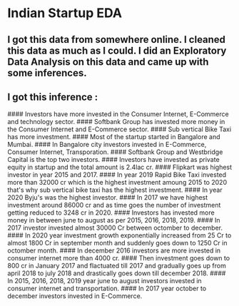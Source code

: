 <h1> Indian Startup EDA </h1>

<h2> I got this data from somewhere online. I cleaned this data as much as I could. I did an Exploratory Data Analysis on this data and came up with some inferences.</h2>

<h2> I got this inference : </h2> 
#### Investors have more invested in the Consumer Internet, E-Commerce and technology sector.
#### Softbank Group has invested more money in the Consumer Internet and E-Commerce sector.
#### Sub vertical Bike Taxi has more investment.
#### Most of the startup started in Bangalore and Mumbai.
#### In Bangalore city investors invested in E-Commerce, Consumer Internet, Transporation.
#### Softbank Group and Westbridge Capital is the top two investors.
#### Investors have invested as private equity in startup and the total amount is 2.4lac cr.
#### Flipkart was highest investor in year 2015 and 2017.
#### In year 2019 Rapid Bike Taxi invested more than 32000 cr which is the highest investment amoung 2015 to 2020 that's why sub vertical bike taxi has the highest investment.
#### In year 2020 Byju's was the highest investor.
#### In 2017 we have highest investment around 86000 cr and as time goes the number of investment getting reduced to 3248 cr in 2020.
#### Investors has invested more money in between june to august as per 2015, 2016, 2018, 2019.
#### In 2017 investor invested almost 30000 Cr between octomber to december.
#### In 2020 year investment growth exponentially increased from 25 Cr to almost 1800 Cr in september month and suddenly goes down to 1250 Cr in octomber month.
#### In december 2016 investors are more invested in consumer internet more than 4000 cr.
#### Then investment goes down to 800 cr in January 2017 and flactuated till 2017 and gradually goes up from april 2018 to july 2018 and drastically goes down till december 2018.
#### In 2015, 2016, 2018, 2019 year june to august investors invested in consumer internet and transportation.
#### In 2017 year october to december investors invested in E-Commerce.


